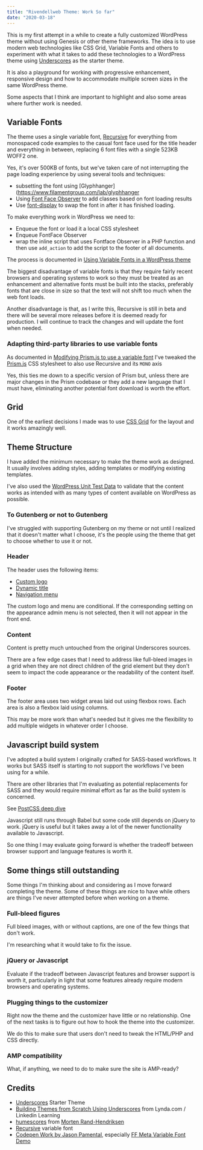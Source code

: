 ```yaml
---
title: "Rivendellweb Theme: Work So far"
date: "2020-03-18"
---
```


This is my first attempt in a while to create a fully customized WordPress theme without using Genesis or other theme frameworks. The idea is to use modern web technologies like CSS Grid, Variable Fonts and others to experiment with what it takes to add these technologies to a WordPress theme using [Underscores](https://underscores.me/) as the starter theme.

It is also a playground for working with progressive enhancement, responsive design and how to accommodate multiple screen sizes in the same WordPress theme.

Some aspects that I think are important to highlight and also some areas where further work is needed.

## Variable Fonts

The theme uses a single variable font, [Recursive](https://www.recursive.design/) for everything from monospaced code examples to the casual font face used for the title header and everything in between, replacing 6 font files with a single 523KB WOFF2 one.

Yes, it's over 500KB of fonts, but we've taken care of not interrupting the page loading experience by using several tools and techniques:

- subsetting the font using \[Glyphhanger\](https://www.filamentgroup.com/lab/glyphhanger
- Using [Font Face Observer](https://fontfaceobserver.com/) to add classes based on font loading results
- Use [font-display](https://developers.google.com/web/updates/2016/02/font-display) to swap the font in after it has finished loading.

To make everything work in WordPress we need to:

- Enqueue the font or load it a local CSS stylesheet
- Enqueue FontFace Observer
- wrap the inline script that uses Fontface Observer in a PHP function and then use `add_action` to add the script to the footer of all documents.

The process is documented in [Using Variable Fonts in a WordPress theme](https://publishing-project.rivendellweb.net/using-variable-fonts-in-a-wordpress-theme/)

The biggest disadvantage of variable fonts is that they require fairly recent browsers and operating systems to work so they must be treated as an enhancement and alternative fonts must be built into the stacks, preferably fonts that are close in size so that the text will not shift too much when the web font loads.

Another disadvantage is that, as I write this, Recursive is still in beta and there will be several more releases before it is deemed ready for production. I will continue to track the changes and will update the font when needed.

### Adapting third-party libraries to use variable fonts

As documented in [Modifying Prism.js to use a variable font](https://publishing-project.rivendellweb.net/modifying-prism-js-to-use-a-variable-font/) I've tweaked the [Prism.js](https://prismjs.com/) CSS stylesheet to also use Recursive and its `MONO` axis

Yes, this ties me down to a specific version of Prism but, unless there are major changes in the Prism codebase or they add a new language that I must have, eliminating another potential font download is worth the effort.

## Grid

One of the earliest decisions I made was to use [CSS Grid](https://gridbyexample.com) for the layout and it works amazingly well.

## Theme Structure

I have added the minimum necessary to make the theme work as designed. It usually involves adding styles, adding templates or modifying existing templates.

I've also used the [WordPress Unit Test Data](https://codex.wordpress.org/Theme_Unit_Test) to validate that the content works as intended with as many types of content available on WordPress as possible.

### To Gutenberg or not to Gutenberg

I've struggled with supporting Gutenberg on my theme or not until I realized that it doesn't matter what I choose, it's the people using the theme that get to choose whether to use it or not.

### Header

The header uses the following items:

- [Custom logo](https://developer.wordpress.org/themes/functionality/custom-logo/)
- [Dynamic title](https://bravokeyl.com/exploring-title-tag-theme-feature/)
- [Navigation menu](https://developer.wordpress.org/themes/functionality/navigation-menus/)

The custom logo and menu are conditional. If the corresponding setting on the appearance admin menu is not selected, then it will not appear in the front end.

### Content

Content is pretty much untouched from the original Underscores sources.

There are a few edge cases that I need to address like full-bleed images in a grid when they are not direct children of the grid element but they don't seem to impact the code appearance or the readability of the content itself.

### Footer

The footer area uses two widget areas laid out using flexbox rows. Each area is also a flexbox laid using columns.

This may be more work than what's needed but it gives me the flexibility to add multiple widgets in whatever order I choose.

## Javascript build system

I've adopted a build system I originally crafted for SASS-based workflows. It works but SASS itself is starting to not support the workflows I've been using for a while.

There are other libraries that I'm evaluating as potential replacements for SASS and they would require minimal effort as far as the build system is concerned.

See [PostCSS deep dive](https://publishing-project.rivendellweb.net/postcss-deep-dive/)

Javascript still runs through Babel but some code still depends on jQuery to work. jQuery is useful but it takes away a lot of the newer functionality available to Javascript.

So one thing I may evaluate going forward is whether the tradeoff between browser support and language features is worth it.

## Some things still outstanding

Some things I'm thinking about and considering as I move forward completing the theme. Some of these things are nice to have while others are things I've never attempted before when working on a theme.

### Full-bleed figures

Full bleed images, with or without captions, are one of the few things that don't work.

I'm researching what it would take to fix the issue.

### jQuery or Javascript

Evaluate if the tradeoff between Javascript features and browser support is worth it, particularly in light that some features already require modern browsers and operating systems.

### Plugging things to the customizer

Right now the theme and the customizer have little or no relationship. One of the next tasks is to figure out how to hook the theme into the customizer.

We do this to make sure that users don't need to tweak the HTML/PHP and CSS directly.

### AMP compatibility

What, if anything, we need to do to make sure the site is AMP-ready?

## Credits

- [Underscores](https://underscores.me/) Starter Theme
- [Building Themes from Scratch Using Underscores](https://www.lynda.com/WordPress-tutorials/WordPress-Building-Themes-from-Scratch-Using-Underscores/491704-2.html) from Lynda.com / Linkedin Learning
- [humescores](https://github.com/mor10/humescores) from [Morten Rand-Hendriksen](https://mor10.com)
- [Recursive](https://recursive.design) variable font
- [Codepen Work by Jason Pamental](https://codepen.io/jpamental/), especially [FF Meta Variable Font Demo](https://codepen.io/jpamental/pen/MPaxaP)
